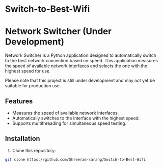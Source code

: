 # Switch-to-Best-Wifi
# Network Switcher (Under Development)

Network Switcher is a Python application designed to automatically switch to the best network connection based on speed. This application measures the speed of available network interfaces and selects the one with the highest speed for use.

Please note that this project is still under development and may not yet be suitable for production use.

## Features

- Measures the speed of available network interfaces.
- Automatically switches to the interface with the highest speed.
- Supports multithreading for simultaneous speed testing.

## Installation

1. Clone this repository:

```bash
git clone https://github.com/Shreeram-sarang/Switch-to-Best-Wifi
